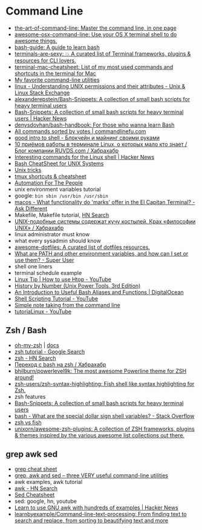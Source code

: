 # Command Line
- [the-art-of-command-line: Master the command line, in one page](https://github.com/jlevy/the-art-of-command-line)
- [awesome-osx-command-line: Use your OS X terminal shell to do awesome things.](https://github.com/herrbischoff/awesome-osx-command-line)
- [bash-guide: A guide to learn bash](https://github.com/Idnan/bash-guide)
- [terminals-are-sexy: 💥 A curated list of Terminal frameworks, plugins & resources for CLI lovers.](https://github.com/k4m4/terminals-are-sexy)
- [terminal-mac-cheatsheet: List of my most used commands and shortcuts in the terminal for Mac](https://github.com/0nn0/terminal-mac-cheatsheet)
- [My favorite command-line utilities](https://hackernoon.com/macbook-my-command-line-utilities-f8a121c3b019)
- [linux - Understanding UNIX permissions and their attributes - Unix & Linux Stack Exchange](https://unix.stackexchange.com/questions/183994/understanding-unix-permissions-and-their-attributes)
- [alexanderepstein/Bash-Snippets: A collection of small bash scripts for heavy terminal users](https://github.com/alexanderepstein/Bash-Snippets)
- [Bash-Snippets: A collection of small bash scripts for heavy terminal users | Hacker News](https://news.ycombinator.com/item?id=14769384)
- [denysdovhan/bash-handbook: For those who wanna learn Bash](https://github.com/denysdovhan/bash-handbook)
- [All commands sorted by votes | commandlinefu.com](http://www.commandlinefu.com/commands/browse/sort-by-votes)
- [good intro to shell - Блокчейн и майнинг своими руками](https://tjournal.ru/45977-blokchein-i-maining-svoimi-rukami)
- [10 приёмов работы в терминале Linux, о которых мало кто знает / Блог компании RUVDS.com / Хабрахабр](https://habrahabr.ru/company/ruvds/blog/336060/)
- [Interesting commands for the Linux shell | Hacker News](https://news.ycombinator.com/item?id=15246302)
- [Bash CheatSheet for UNIX Systems](https://gist.github.com/LeCoupa/122b12050f5fb267e75f)
- [Unix tricks](https://gist.github.com/stoutbeard/c27f4c3a0f4452037b8a)
- [tmux shortcuts & cheatsheet](https://gist.github.com/MohamedAlaa/2961058)
- [Automation For The People](https://gist.github.com/classam/9e07a36aa63624ca2dda75a1367a53c6)
- unix environment variables tutorial
- google: `bin sbin /usr/bin /usr/sbin`
- [macos - What functionality do 'marks' offer in the El Capitan Terminal? - Ask Different](https://apple.stackexchange.com/questions/209635/what-functionality-do-marks-offer-in-the-el-capitan-terminal#209907)
- Makefile, Makefile tutorial, [HN Search](https://hn.algolia.com/?query=makefile&sort=byPopularity&prefix&page=0&dateRange=all&type=story)
- [UNIX-подобные системы содержат кучу костылей. Крах «философии UNIX» / Хабрахабр](https://habrahabr.ru/post/321652/)
- linux administrator must know
- what every sysadmin should know
- [awesome-dotfiles: A curated list of dotfiles resources.](https://github.com/webpro/awesome-dotfiles)
- [What are PATH and other environment variables, and how can I set or use them? - Super User](https://superuser.com/questions/284342/what-are-path-and-other-environment-variables-and-how-can-i-set-or-use-them)
- shell one liners
- terminal schedule example
- [Linux Tip | How to use Htop - YouTube](https://www.youtube.com/watch?v=Qw2ZUf0hTF8)
- [History by Number (Unix Power Tools, 3rd Edition)](https://docstore.mik.ua/orelly/unix3/upt/ch30_07.htm)
- [An Introduction to Useful Bash Aliases and Functions | DigitalOcean](https://www.digitalocean.com/community/tutorials/an-introduction-to-useful-bash-aliases-and-functions)
- [Shell Scripting Tutorial - YouTube](https://www.youtube.com/watch?v=hwrnmQumtPw)
- [Simple note taking from the command line](https://dev.to/ricardomol/note-taking-from-the-command-line-156)
- [tutoriaLinux - YouTube](https://www.youtube.com/channel/UCvA_wgsX6eFAOXI8Rbg_WiQ/videos?disable_polymer=1)

## Zsh / Bash
- [oh-my-zsh](https://github.com/robbyrussell/oh-my-zsh) | [docs](https://github.com/robbyrussell/oh-my-zsh/wiki)
- [zsh tutorial - Google Search](https://www.google.ru/search?q=zsh+tutorial)
- [zsh - HN Search](https://hn.algolia.com/?query=zsh&sort=byPopularity&prefix&page=0&dateRange=all&type=story)
- [Переход с bash на zsh / Хабрахабр](https://habrahabr.ru/post/326580/)
- [bhilburn/powerlevel9k: The most awesome Powerline theme for ZSH around!](https://github.com/bhilburn/powerlevel9k)
- [zsh-users/zsh-syntax-highlighting: Fish shell like syntax highlighting for Zsh.](https://github.com/zsh-users/zsh-syntax-highlighting)
- zsh features
- [Bash-Snippets: A collection of small bash scripts for heavy terminal users](https://github.com/alexanderepstein/Bash-Snippets)
- [bash - What are the special dollar sign shell variables? - Stack Overflow](https://stackoverflow.com/questions/5163144/what-are-the-special-dollar-sign-shell-variables)
- [zsh vs fish](https://habrahabr.ru/post/267797/#comment_8592673)
- [unixorn/awesome-zsh-plugins: A collection of ZSH frameworks, plugins & themes inspired by the various awesome list collections out there.](https://github.com/unixorn/awesome-zsh-plugins)

## grep awk sed
- [grep cheat sheet](https://gist.github.com/superDross/7b32fbb6b1cb6dffd703f6b9823b721a)
- [grep, awk and sed – three VERY useful command-line utilities](http://www-users.york.ac.uk/~mijp1/teaching/4th_year_HPC/guides/grep_awk_sed.pdf)
- awk examples, awk tutorial
- [awk - HN Search](https://hn.algolia.com/?query=awk&sort=byPopularity&prefix&page=0&dateRange=all&type=story)
- [Sed Cheatsheet](https://gist.github.com/sergeyklay/4641c7665b262680f8b9cf38de923af1)
- sed: google, hn, youtube
- [Learn to use GNU awk with hundreds of examples | Hacker News](https://news.ycombinator.com/item?id=15549318)
- [learnbyexample/Command-line-text-processing: From finding text to search and replace, from sorting to beautifying text and more](https://github.com/learnbyexample/Command-line-text-processing)
